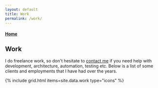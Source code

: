 ```yaml
---
layout: default
title: Work
permalink: /work/
---
```


<article>
  <a href="/"><h4>Home</h4></a>
  <h1>Work</h1>
  <p>
    I do freelance work, so don't hesitate to <a href="mailto:{{site.email}}">contact me</a> if you need help with development, architecture, automation, testing etc. Below is a list of some clients and employments that I have had over the years. 
  </p>
</article>

{% include grid.html items=site.data.work type="icons" %}